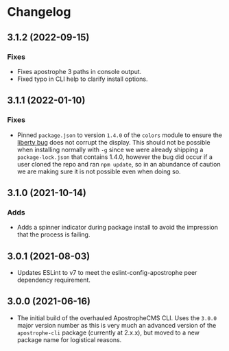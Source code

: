 # Changelog

## 3.1.2 (2022-09-15)

### Fixes 

- Fixes apostrophe 3 paths in console output.
- Fixed typo in CLI help to clarify install options.

## 3.1.1 (2022-01-10)

### Fixes

- Pinned `package.json` to version `1.4.0` of the `colors` module to ensure the [liberty bug](https://github.com/Marak/colors.js/issues/285) does not corrupt the display. This should not be possible when installing normally with `-g` since we were already shipping a `package-lock.json` that contains 1.4.0, however the bug did occur if a user cloned the repo and ran `npm update`, so in an abundance of caution we are making sure it is not possible even when doing so.

## 3.1.0 (2021-10-14)

### Adds

- Adds a spinner indicator during package install to avoid the impression that the process is failing.

## 3.0.1 (2021-08-03)

- Updates ESLint to v7 to meet the eslint-config-apostrophe peer dependency requirement.

## 3.0.0 (2021-06-16)

- The initial build of the overhauled ApostropheCMS CLI. Uses the `3.0.0` major version number as this is very much an advanced version of the `apostrophe-cli` package (currently at 2.x.x), but moved to a new package name for logistical reasons.
